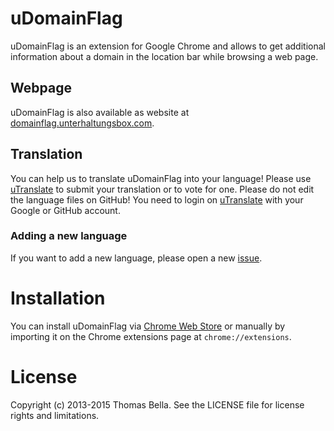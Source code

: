 uDomainFlag
===========

uDomainFlag is an extension for Google Chrome and allows to get additional information about a domain in the location bar while browsing a web page.

## Webpage
uDomainFlag is also available as website at [domainflag.unterhaltungsbox.com](http://domainflag.unterhaltungsbox.com/).

## Translation
You can help us to translate uDomainFlag into your language! Please use [uTranslate](http://translate.unterhaltungsbox.com/) to submit your translation or to vote for one.
Please do not edit the language files on GitHub!
You need to login on [uTranslate](http://translate.unterhaltungsbox.com/) with your Google or GitHub account.

### Adding a new language
If you want to add a new language, please open a new [issue](https://github.com/Thomas2500/uDomainFlag/issues).

# Installation
You can install uDomainFlag via [Chrome Web Store](https://chrome.google.com/webstore/detail/udomainflag/eklbfdpploakpkdakoielobggbhemlnm) or manually by importing it on the Chrome extensions page at `chrome://extensions`.

# License
Copyright (c) 2013-2015 Thomas Bella.
See the LICENSE file for license rights and limitations.
